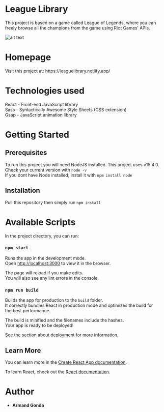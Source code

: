 # League Library

This project is based on a game called League of Legends, where you can freely browse all the champions from the game using Riot Games' APIs.

![alt text](https://i.gyazo.com/5ec8d9f237a400fb27fe882fd28898c9.jpg)

# Homepage
Visit this project at: https://leaguelibrary.netlify.app/

# Technologies used

React - Front-end JavaScript library\
Sass - Syntactically Awesome Style Sheets (CSS extension)\
Gsap - JavaScript animation library

# Getting Started
## Prerequisites

To run this project you will need NodeJS installed. This project uses v15.4.0.\
Check your current version with ``` node -v ```\
If you dont have Node installed, install it with ``` npm install node ```
## Installation

Pull this repository then simply run ``` npm install ```

# Available Scripts

In the project directory, you can run:

### `npm start`

Runs the app in the development mode.\
Open [http://localhost:3000](http://localhost:3000) to view it in the browser.

The page will reload if you make edits.\
You will also see any lint errors in the console.

### `npm run build`

Builds the app for production to the `build` folder.\
It correctly bundles React in production mode and optimizes the build for the best performance.

The build is minified and the filenames include the hashes.\
Your app is ready to be deployed!

See the section about [deployment](https://facebook.github.io/create-react-app/docs/deployment) for more information.

## Learn More

You can learn more in the [Create React App documentation](https://facebook.github.io/create-react-app/docs/getting-started).

To learn React, check out the [React documentation](https://reactjs.org/).

# Author

* **Armand Gonda**
